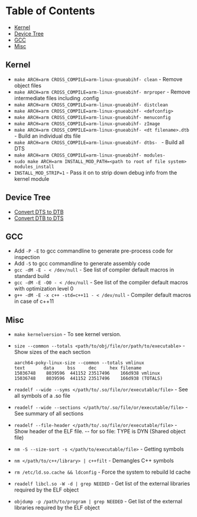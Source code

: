 # Table of Contents
- [Kernel](#kernel)
- [Device Tree](#dtc)
- [GCC](#gcc)
- [Misc](#misc)

<a name="kernel"></a>
## Kernel
- `make ARCH=arm CROSS_COMPILE=arm-linux-gnueabihf- clean` - Remove object files
- `make ARCH=arm CROSS_COMPILE=arm-linux-gnueabihf- mrproper` - Remove intermediate files including .config
- `make ARCH=arm CROSS_COMPILE=arm-linux-gnueabihf- distclean`
- `make ARCH=arm CROSS_COMPILE=arm-linux-gnueabihf- <defconfig>`
- `make ARCH=arm CROSS_COMPILE=arm-linux-gnueabihf- menuconfig`
- `make ARCH=arm CROSS_COMPILE=arm-linux-gnueabihf- zImage`
- `make ARCH=arm CROSS_COMPILE=arm-linux-gnueabihf- <dt filename>.dtb` - Build an individual dts file
- `make ARCH=arm CROSS_COMPILE=arm-linux-gnueabihf- dtbs- ` - Build all DTS
- `make ARCH=arm CROSS_COMPILE=arm-linux-gnueabihf- modules- `
- `sudo make ARCH=arm INSTALL_MOD_PATH=<path to root of file system> modules_install`
 - `INSTALL_MOD_STRIP=1` - Pass it on to strip down debug info from the kernel module

<a name="dtc"></a>
## Device Tree
- [Convert DTS to DTB](https://gist.github.com/aakbar5/60e432b4e16843bef8656de88ab1e1b7)
- [Convert DTB to DTS](https://gist.github.com/aakbar5/60e432b4e16843bef8656de88ab1e1b7)

<a name="gcc"></a>
## GCC
- Add `-P -E` to gcc commandline to generate pre-process code for inspection
- Add `-S` to gcc commandline to generate assembly code
- `gcc -dM -E - < /dev/null` - See list of compiler default macros in standard build
- `gcc -dM -E -O0 - < /dev/null` - See list of the compiler default macros with optimization level 0
- `g++ -dM -E -x c++ -std=c++11 - < /dev/null` - Compiler default macros in case of c++11


<a name="misc"></a>
## Misc

- `make kernelversion` - To see kernel version.
- `size --common --totals <path/to/obj/file/or/path/to/executable>` - Show sizes of the each section
    ```
    aarch64-poky-linux-size --common --totals vmlinux
    text	   data	    bss	    dec	    hex	filename
    15036748	8039596	 441152	23517496	166d938	vmlinux
    15036748	8039596	 441152	23517496	166d938	(TOTALS)
    ```
- `readelf --wide --syms </path/to/.so/file/or/executable/file>` - See all symbols of a .so file
- `readelf --wide --sections </path/to/.so/file/or/executable/file>` - See summary of all sections
- `readelf --file-header </path/to/.so/file/or/executable/file>` - Show header of the ELF file.
                                            -- for so file: TYPE is DYN (Shared object file)

- `nm -S --size-sort -s </path/to/executable/file>` - Getting symbols
- `nm </path/to/c++/library> | c++filt` - Demangles C++ symbols
- `rm /etc/ld.so.cache && ldconfig` - Force the system to rebuild ld cache
- `readelf libcl.so -W -d | grep NEEDED` - Get list of the external libraries required by the ELF object
- `objdump -p /path/to/program | grep NEEDED` - Get list of the external libraries required by the ELF object
